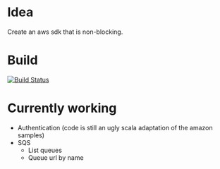 # Idea

Create an aws sdk that is non-blocking.

# Build

[![Build Status](https://travis-ci.org/bomgar/reactive-aws.svg?branch=master)](https://travis-ci.org/bomgar/reactive-aws)

# Currently working
* Authentication (code is still an ugly scala adaptation of the amazon samples)
* SQS
  * List queues
  * Queue url by name

